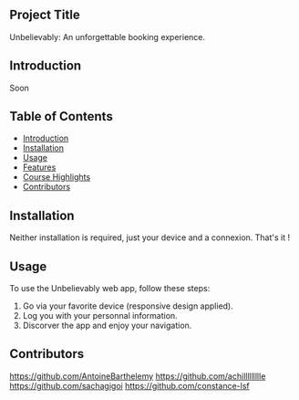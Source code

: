 ## Project Title

Unbelievably: An unforgettable booking experience.

## Introduction
Soon

## Table of Contents

- [Introduction](#introduction)
- [Installation](#installation)
- [Usage](#usage)
- [Features](#features)
- [Course Highlights](#course-highlights)
- [Contributors](#contributors)

## Installation
Neither installation is required, just your device and a connexion. That's it !

## Usage
To use the Unbelievably web app, follow these steps:

1. Go via your favorite device (responsive design applied).
2. Log you with your personnal information.
4. Discorver the app and enjoy your navigation.
   
## Contributors
https://github.com/AntoineBarthelemy
https://github.com/achillllllllle
https://github.com/sachagigoi
https://github.com/constance-lsf
